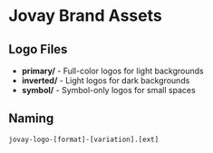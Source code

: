 # Jovay Brand Assets

## Logo Files
- **primary/** - Full-color logos for light backgrounds
- **inverted/** - Light logos for dark backgrounds
- **symbol/** - Symbol-only logos for small spaces

## Naming
`jovay-logo-[format]-[variation].[ext]`

